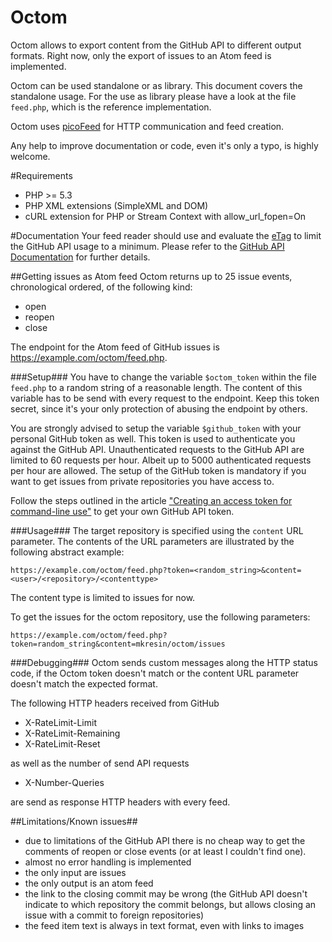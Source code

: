 # Octom
Octom allows to export content from the GitHub API to different output formats. Right now, only the export of issues to an Atom feed is implemented.

Octom can be used standalone or as library. This document covers the standalone usage. For the use as library please have a look at the file ```feed.php```, which is the reference implementation.

Octom uses [picoFeed](https://github.com/fguillot/picoFeed) for HTTP communication and feed creation.

Any help to improve documentation or code, even it's only a typo, is highly welcome.

#Requirements
 * PHP >= 5.3
 * PHP XML extensions (SimpleXML and DOM)
 * cURL extension for PHP or Stream Context with allow_url_fopen=On

#Documentation
Your feed reader should use and evaluate the [eTag](http://en.wikipedia.org/wiki/HTTP_ETag) to limit the GitHub API usage to a minimum. Please refer to the [GitHub API Documentation](https://developer.github.com/v3/#conditional-requests) for further details.

##Getting issues as Atom feed
Octom returns up to 25 issue events, chronological ordered, of the following kind:

 * open
 * reopen
 * close

The endpoint for the Atom feed of GitHub issues is https://example.com/octom/feed.php.

###Setup###
You have to change the variable ```$octom_token``` within the file ```feed.php``` to a random string of a reasonable length. The content of this variable has to be send with every request to the endpoint. Keep this token secret, since it's your only protection of abusing the endpoint by others.

You are strongly advised to setup the variable ```$github_token``` with your personal GitHub token as well. This token is used to authenticate you against the GitHub API. Unauthenticated requests to the GitHub API are limited to 60 requests per hour. Albeit up to 5000 authenticated requests per hour are allowed. The setup of the GitHub token is mandatory if you want to get issues from private repositories you have access to.

Follow the steps outlined in the article ["Creating an access token for command-line use"](https://help.github.com/articles/creating-an-access-token-for-command-line-use/) to get your own GitHub API token.


###Usage###
The target repository is specified using the ```content``` URL parameter. The contents of the URL parameters are illustrated by the following abstract example:

```
https://example.com/octom/feed.php?token=<random_string>&content=<user>/<repository>/<contenttype>
```

The content type is limited to issues for now.

To get the issues for the octom repository, use the following parameters:

```
https://example.com/octom/feed.php?token=random_string&content=mkresin/octom/issues
```

###Debugging###
Octom sends custom messages along the HTTP status code, if the Octom token doesn't match or the content URL parameter doesn't match the expected format.

The following HTTP headers received from GitHub

 * X-RateLimit-Limit
 * X-RateLimit-Remaining
 * X-RateLimit-Reset

as well as the number of send API requests

 * X-Number-Queries

are send as response HTTP headers with every feed.


##Limitations/Known issues##
 - due to limitations of the GitHub API there is no cheap way to get the comments of reopen or close events (or at least I couldn't find one).
 - almost no error handling is implemented
 - the only input are issues
 - the only output is an atom feed
 - the link to the closing commit may be wrong (the GitHub API doesn't indicate to which repository the commit belongs, but allows closing an issue with a commit to foreign repositories)
 - the feed item text is always in text format, even with links to images
